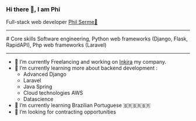 ### Hi there 👋, I am Phi

Full-stack web developer
<a href="https://www.philserme.com/">Phil Serme🦁</a>
<hr>
# Core skills 
Software engineering,
Python web frameworks (Django, Flask, RapidAPI),
Php web frameworks (Laravel)
<hr>
<ul>
<li> 🔭 I’m currently Freelancing and working on <a href="https://www.inkira.co/">Inkira</a> my company.</li>

<li> 🌱 I’m currently learning more about backend development :
<ul>
  <li>Advanced Django</li>
  <li>Laravel</li>
  <li>Java Spring</li>
  <li>Cloud technologies AWS</li>
  <li>Datascience</li> 
</ul>
</li>
<li> 🌱 I’m currently learning Brazilian Portuguese 🇧🇷🇧🇷🇧🇷</li>
<li> 🤔 I’m looking for contracting opportunities</li> 
</ul>

